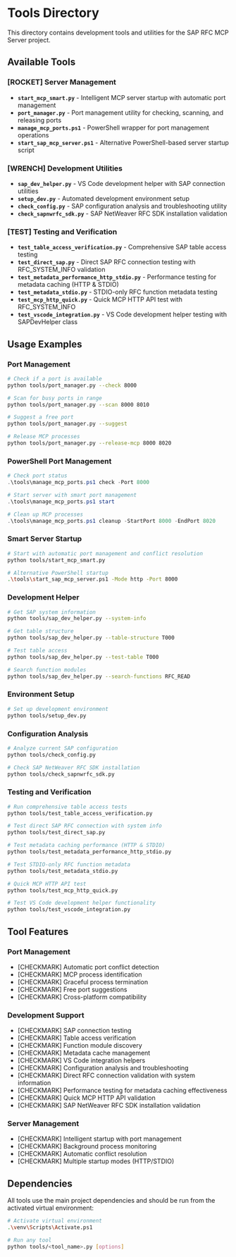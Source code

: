 # Tools Directory

This directory contains development tools and utilities for the SAP RFC MCP Server project.

## Available Tools

### [ROCKET] Server Management
- **`start_mcp_smart.py`** - Intelligent MCP server startup with automatic port management
- **`port_manager.py`** - Port management utility for checking, scanning, and releasing ports
- **`manage_mcp_ports.ps1`** - PowerShell wrapper for port management operations
- **`start_sap_mcp_server.ps1`** - Alternative PowerShell-based server startup script

### [WRENCH] Development Utilities
- **`sap_dev_helper.py`** - VS Code development helper with SAP connection utilities
- **`setup_dev.py`** - Automated development environment setup
- **`check_config.py`** - SAP configuration analysis and troubleshooting utility
- **`check_sapnwrfc_sdk.py`** - SAP NetWeaver RFC SDK installation validation

### [TEST] Testing and Verification
- **`test_table_access_verification.py`** - Comprehensive SAP table access testing
- **`test_direct_sap.py`** - Direct SAP RFC connection testing with RFC_SYSTEM_INFO validation
- **`test_metadata_performance_http_stdio.py`** - Performance testing for metadata caching (HTTP & STDIO)
- **`test_metadata_stdio.py`** - STDIO-only RFC function metadata testing
- **`test_mcp_http_quick.py`** - Quick MCP HTTP API test with RFC_SYSTEM_INFO
- **`test_vscode_integration.py`** - VS Code development helper testing with SAPDevHelper class

## Usage Examples

### Port Management
```bash
# Check if a port is available
python tools/port_manager.py --check 8000

# Scan for busy ports in range
python tools/port_manager.py --scan 8000 8010

# Suggest a free port
python tools/port_manager.py --suggest

# Release MCP processes
python tools/port_manager.py --release-mcp 8000 8020
```

### PowerShell Port Management
```powershell
# Check port status
.\tools\manage_mcp_ports.ps1 check -Port 8000

# Start server with smart port management
.\tools\manage_mcp_ports.ps1 start

# Clean up MCP processes
.\tools\manage_mcp_ports.ps1 cleanup -StartPort 8000 -EndPort 8020
```

### Smart Server Startup
```bash
# Start with automatic port management and conflict resolution
python tools/start_mcp_smart.py

# Alternative PowerShell startup
.\tools\start_sap_mcp_server.ps1 -Mode http -Port 8000
```

### Development Helper
```bash
# Get SAP system information
python tools/sap_dev_helper.py --system-info

# Get table structure
python tools/sap_dev_helper.py --table-structure T000

# Test table access
python tools/sap_dev_helper.py --test-table T000

# Search function modules
python tools/sap_dev_helper.py --search-functions RFC_READ
```

### Environment Setup
```bash
# Set up development environment
python tools/setup_dev.py
```

### Configuration Analysis
```bash
# Analyze current SAP configuration
python tools/check_config.py

# Check SAP NetWeaver RFC SDK installation
python tools/check_sapnwrfc_sdk.py
```

### Testing and Verification
```bash
# Run comprehensive table access tests
python tools/test_table_access_verification.py

# Test direct SAP RFC connection with system info
python tools/test_direct_sap.py

# Test metadata caching performance (HTTP & STDIO)
python tools/test_metadata_performance_http_stdio.py

# Test STDIO-only RFC function metadata
python tools/test_metadata_stdio.py

# Quick MCP HTTP API test
python tools/test_mcp_http_quick.py

# Test VS Code development helper functionality
python tools/test_vscode_integration.py
```

## Tool Features

### Port Management
- [CHECKMARK] Automatic port conflict detection
- [CHECKMARK] MCP process identification
- [CHECKMARK] Graceful process termination
- [CHECKMARK] Free port suggestions
- [CHECKMARK] Cross-platform compatibility

### Development Support
- [CHECKMARK] SAP connection testing
- [CHECKMARK] Table access verification
- [CHECKMARK] Function module discovery
- [CHECKMARK] Metadata cache management
- [CHECKMARK] VS Code integration helpers
- [CHECKMARK] Configuration analysis and troubleshooting
- [CHECKMARK] Direct RFC connection validation with system information
- [CHECKMARK] Performance testing for metadata caching effectiveness
- [CHECKMARK] Quick MCP HTTP API validation
- [CHECKMARK] SAP NetWeaver RFC SDK installation validation

### Server Management
- [CHECKMARK] Intelligent startup with port management
- [CHECKMARK] Background process monitoring
- [CHECKMARK] Automatic conflict resolution
- [CHECKMARK] Multiple startup modes (HTTP/STDIO)

## Dependencies

All tools use the main project dependencies and should be run from the activated virtual environment:

```bash
# Activate virtual environment
.\venv\Scripts\Activate.ps1

# Run any tool
python tools/<tool_name>.py [options]
```
